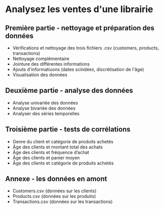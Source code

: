 # Analysez les ventes d'une librairie

## Première partie - nettoyage et préparation des données
  - Vérifications et nettoyage des trois fichiers .csv (customers, products, transactions)
  - Nettoyage complémentaire
  - Jointure des différentes informations
  - Ajouts d'informatiuons (dates scindées, discrétisation de l'âge)
  - Visualisation des données
  
  
## Deuxième partie - analyse des données
  - Analyse univariée des données
  - Analyse bivariée des données
  - Analyser des séries temporelles
  
  
## Troisième partie - tests de corrélations
  - Genre du client et catégorie de produits achetés
  - Âge des clients et montant total des achats
  - Âge des clients et fréquence d’achat
  - Âge des clients et panier moyen
  - Âge des clients et catégorie de produits achetés
  
  
 ## Annexe - les données en amont
  - Customers.csv (données sur les clients)
  - Products.csv (données sur les produits)
  - Transactions.csv (données sur les transactions)
  
  
